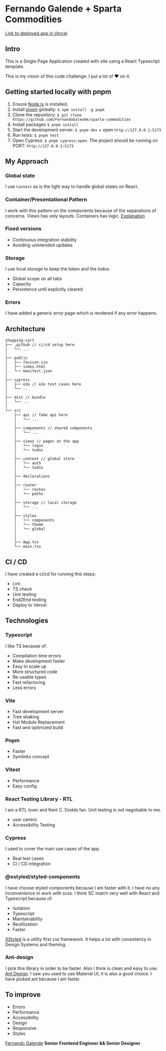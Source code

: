 # Fernando Galende + Sparta Commodities

[Link to deployed app in Vercel](https://sparta-commodities.vercel.app)

## Intro

This is a Single Page Application created with vite using a React Typescript template.

This is my vision of this code challenge. I put a lot of ❤️ on it.

## Getting started locally with pnpm

1. Ensure [Node.js](https://nodejs.org/) is installed.
1. Install [pnpm](https://pnpm.io/installation) globally: `$ npm install -g pnpm`
1. Clone the repository: `$ git clone https://github.com/FernandoGalende/sparta-commodities`
1. Install packages `$ pnpm install`
1. Start the development server: `$ pnpm dev` + open `http://127.0.0.1:5173`
1. Run tests: `$ pnpm test`
1. Open Cypress: `$ pnpm cypress:open`. The project should be running on PORT: `http://127.0.0.1:5173`

## My Approach

### Global state

I use `Context` as is the light way to handle global states on React.

### Container/Presentational Pattern

I work with this pattern on the components because of the separations of concerns. Views has only layouts. Containers has logic.
[Explanation](https://www.patterns.dev/react/presentational-container-pattern/)

### Fixed versions

- Continuous integration stability
- Avoiding unintended updates

### Storage

I use local storage to keep the token and the todos

- Global scope on all tabs
- Capacity
- Persistence until explicitly cleared

### Errors

I have added a generic error page which is rendered if any error happens.

## Architecture

```
shopping-cart
├── .github // ci/cd setup here
│   └── ...
│
├── public
│   ├── favicon.ico
│   ├── index.html
│   └── manifest.json
│
├── cypress
│   ├── e2e // e2e test cases here
│   └── ..
│
├── dist // bundle
│   └── ...
│
└── src
    ├── api // fake api here
    │   └── ...
    │
    ├── components // shared components
    │   └── ...
    │
    ├── views // pages on the app
    │   └── login
    │   └── todos
    │
    ├── context // global store
    │   └── auth
    │   └── todos
    │
    ├── declarations
    │
    ├── router
    │   └── routes
    │   └── paths
    │
    ├── storage // local storage
    │   └── ...
    │
    ├── styles
    │   └── components
    │   └── theme
    │   └── global
    │
    │
    ├── App.tsx
    └── main.tsx
```

## CI / CD

I have created a ci/cd for running this steps:

- Lint
- TS check
- Unit testing
- End2End testing
- Deploy to Vercel

## Technologies

### Typescript

I like TS because of:

- Compilation time errors
- Make development faster
- Easy to scale up
- More structured code
- Re-usable types
- Fast refactoring
- Less errors

### Vite

- Fast development server
- Tree shaking
- Hot Module Replacement
- Fast and optimized build

### Pnpm

- Faster
- Symlinks concept

### Vitest

- Performance
- Easy config

### React Testing Library - RTL

I am a RTL lover and Kent C. Dodds fan.
Unit testing is not negotiable to me.

- user centric
- Accessibility Testing

### Cypress

I used to cover the main use cases of the app.

- Real test cases
- CI / CD integration

### @xstyled/styled-components

I have choose styled components because I am faster with it. I have no any inconvenience in work with scss. I think SC match very well with React and Typescript because of:

- Isolation
- Typescript
- Maintainability
- Reutilization
- Faster

[XStyled](https://xstyled.dev/) is a utility first css framework. It helps a lot with consistency in Design Systems and theming.

### Ant-design

I pick this library in order to be faster. Also I think is clean and easy to use. [Ant Design](https://ant.design/).
I saw you used to use Material UI, it is also a good choice. I have picked ant because I am faster.

## To improve

- Errors
- Performance
- Accessibility
- Design
- Responsive
- Styles

[Fernando Galende](https://www.linkedin.com/in/fernandogalende/)
**Senior Frontend Engineer && Senior Designer**
